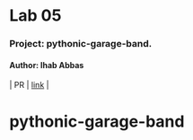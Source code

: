 
# Lab 05
### Project: pythonic-garage-band.
#### Author: Ihab Abbas


| PR     | 	[link](https://github.com/ihababbas/pythonic-garage-band./pull/1) |
# pythonic-garage-band
